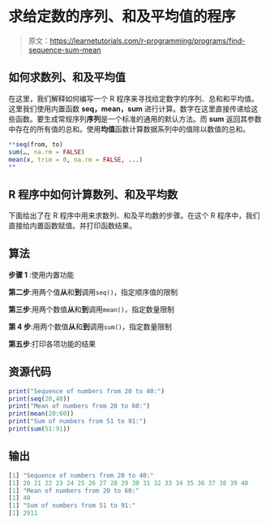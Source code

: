 # 求给定数的序列、和及平均值的程序

> 原文：<https://learnetutorials.com/r-programming/programs/find-sequence-sum-mean>

## 如何求数列、和及平均值

在这里，我们解释如何编写一个 R 程序来寻找给定数字的序列、总和和平均值。这里我们使用内置函数 **seq，mean，sum** 进行计算。数字在这里直接传递给这些函数。要生成常规序列**序列**是一个标准的通用的默认方法。而 **sum** 返回其参数中存在的所有值的总和。使用**均值**函数计算数据系列中的值除以数值的总和。

```r
**seq(from, to)
sum(…, na.rm = FALSE)
mean(x, trim = 0, na.rm = FALSE, ...)
** 

```

## R 程序中如何计算数列、和及平均数

下面给出了在 R 程序中用来求数列、和及平均数的步骤。在这个 R 程序中，我们直接给内置函数赋值。并打印函数结果。

## 算法

**步骤 1** :使用内置功能

**第二步**:用两个值**从**和**到**调用`seq()`，指定顺序值的限制

**第三步**:用两个数值**从**和**到**调用`mean()`，指定数量限制

**第 4 步**:用两个数值**从**和**到**调用`sum()`，指定数量限制

**第五步**:打印各项功能的结果

## 资源代码

```r
print("Sequence of numbers from 20 to 40:")
print(seq(20,40))
print("Mean of numbers from 20 to 60:")
print(mean(20:60))
print("Sum of numbers from 51 to 91:")
print(sum(51:91)) 

```

## 输出

```r
[1] "Sequence of numbers from 20 to 40:"
[1] 20 21 22 23 24 25 26 27 28 29 30 31 32 33 34 35 36 37 38 39 40
[1] "Mean of numbers from 20 to 60:"
[1] 40
[1] "Sum of numbers from 51 to 91:"
[1] 2911
```